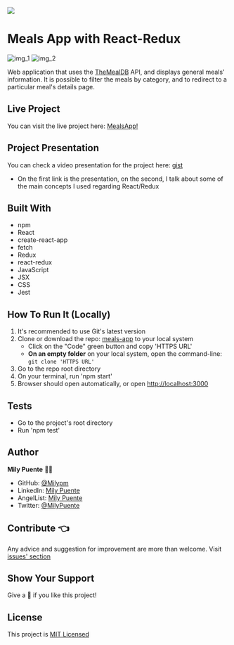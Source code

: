![](https://img.shields.io/badge/Microverse-blueviolet)
# Meals App with React-Redux

![img_1](https://user-images.githubusercontent.com/54684961/131413666-ce7f2408-7f01-49d8-9c02-d400933ae219.png)
![img_2](https://user-images.githubusercontent.com/54684961/131413701-9094363b-6e4b-4eb2-b270-9c8604398dbe.png)

Web application that uses the [TheMealDB](https://www.themealdb.com/api.php) API, and displays general meals' information.
It is possible to filter the meals by category, and to redirect to a particular meal's details page.

## Live Project
You can visit the live project here: [MealsApp!](https://mpm-meals-app.herokuapp.com/)

## Project Presentation
You can check a video presentation for the project here: [gist](https://gist.github.com/Milypm/3250d5edfc28a04f852b98dfcd364e4f)
- On the first link is the presentation, on the second, I talk about some of the main concepts I used regarding React/Redux

## Built With
- npm
- React
- create-react-app
- fetch
- Redux
- react-redux
- JavaScript
- JSX
- CSS
- Jest

## How To Run It (Locally)
1. It's recommended to use Git's latest version
2. Clone or download the repo: [meals-app](https://github.com/Milypm/meals-app) to your local system
    - Click on the "Code" green button and copy 'HTTPS URL'
    - **On an empty folder** on your local system, open the command-line: `git clone 'HTTPS URL'`
3. Go to the repo root directory
4. On your terminal, run 'npm start'
5. Browser should open automatically, or open [http://localhost:3000](http://localhost:3000)

## Tests
- Go to the project's root directory
- Run 'npm test'

## Author
**Mily Puente** :woman_technologist:
- GitHub: [@Milypm](https://github.com/Milypm)
- LinkedIn: [Mily Puente](https://www.linkedin.com/in/milypuentem/)
- AngelList: [Mily Puente](https://angel.co/u/mily-puente)
- Twitter: [@MilyPuente](https://twitter.com/MilyPuente)
 
## Contribute :point_left:
Any advice and suggestion for improvement are more than welcome.
Visit [issues' section](https://github.com/Milypm/meals-app/issues)

## Show Your Support
Give a :star2: if you like this project!

## License
This project is [MIT Licensed](https://github.com/Milypm/meals-app/blob/feature/app/LICENSE)
